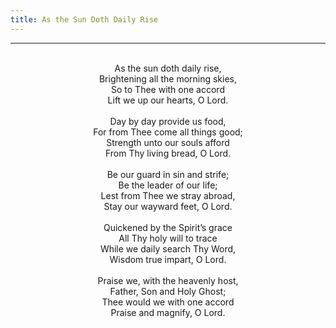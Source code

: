 ```yaml
---
title: As the Sun Doth Daily Rise
---
```


---
<center>
<br/>
As the sun doth daily rise,<br/>
Brightening all the morning skies,<br/>
So to Thee with one accord<br/>
Lift we up our hearts, O Lord.<br/>
<br/>
Day by day provide us food,<br/>
For from Thee come all things good;<br/>
Strength unto our souls afford<br/>
From Thy living bread, O Lord.<br/>
<br/>
Be our guard in sin and strife;<br/>
Be the leader of our life;<br/>
Lest from Thee we stray abroad,<br/>
Stay our wayward feet, O Lord.<br/>
<br/>
Quickened by the Spirit’s grace<br/>
All Thy holy will to trace<br/>
While we daily search Thy Word,<br/>
Wisdom true impart, O Lord.<br/>
<br/>
Praise we, with the heavenly host,<br/>
Father, Son and Holy Ghost;<br/>
Thee would we with one accord<br/>
Praise and magnify, O Lord.<br/>

</center>